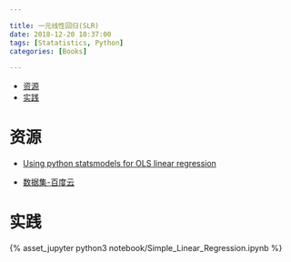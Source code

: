 ```yaml
---

title: 一元线性回归(SLR)
date: 2018-12-20 10:37:00
tags: [Statatistics, Python]
categories: [Books]

---
```



<!-- vim-markdown-toc GFM -->

* [资源](#资源)
* [实践](#实践)

<!-- vim-markdown-toc -->

<!-- more -->

# 资源

- [Using python statsmodels for OLS linear regression][B1]

- [数据集-百度云][B2]

[B1]: http://markthegraph.blogspot.com/2015/05/using-python-statsmodels-for-ols-linear.html

[B2]: https://pan.baidu.com/s/1zrsRVALr5icPWbxMRWFhSA

# 实践

{% asset_jupyter python3 notebook/Simple_Linear_Regression.ipynb %}

